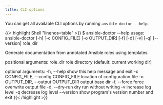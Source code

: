 ```yaml
---
title: CLI options
---
```


You can get all available CLI options by running `ansible-doctor --help`:

<!-- prettier-ignore-start -->
{{< highlight Shell "linenos=table" >}}
$ ansible-doctor --help
usage: ansible-doctor [-h] [-c CONFIG_FILE] [-o OUTPUT_DIR] [-f] [-d] [-v]
                      [-q] [--version]
                      role_dir

Generate documentation from annotated Ansible roles using templates

positional arguments:
  role_dir              role directory (default: current working dir)

optional arguments:
  -h, --help            show this help message and exit
  -c CONFIG_FILE, --config CONFIG_FILE
                        location of configuration file
  -o OUTPUT_DIR, --output OUTPUT_DIR
                        output base dir
  -f, --force           force overwrite output file
  -d, --dry-run         dry run without writing
  -v                    increase log level
  -q                    decrease log level
  --version             show program's version number and exit
{{< /highlight >}}
<!-- prettier-ignore-end -->
